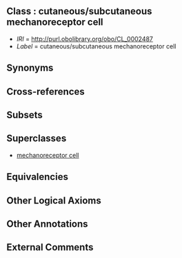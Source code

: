 
## Class : cutaneous/subcutaneous mechanoreceptor cell

 * *IRI* = http://purl.obolibrary.org/obo/CL_0002487
 * *Label* = cutaneous/subcutaneous mechanoreceptor cell

## Synonyms


## Cross-references


## Subsets


## Superclasses

 * [mechanoreceptor cell](../../CL/99/CL_0000199.md)

## Equivalencies


## Other Logical Axioms


## Other Annotations


## External Comments

